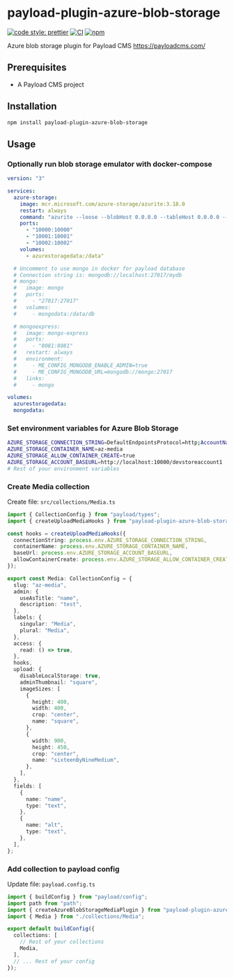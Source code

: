 # payload-plugin-azure-blob-storage

[![code style: prettier](https://img.shields.io/badge/code_style-prettier-ff69b4.svg?style=rounded-square)](https://github.com/prettier/prettier)
[![CI](https://github.com/alexbechmann/payload-plugin-azure-blob-storage/actions/workflows/ci.yml/badge.svg?branch=main)](https://github.com/alexbechmann/payload-plugin-azure-blob-storage/actions/workflows/ci.yml)
[![npm](https://img.shields.io/npm/v/payload-plugin-azure-blob-storage.svg)](https://www.npmjs.com/package/payload-plugin-azure-blob-storage)

Azure blob storage plugin for Payload CMS <https://payloadcms.com/>

## Prerequisites

- A Payload CMS project

## Installation

```bash
npm install payload-plugin-azure-blob-storage
```

## Usage

### Optionally run blob storage emulator with docker-compose

```yaml
version: "3"

services:
  azure-storage:
    image: mcr.microsoft.com/azure-storage/azurite:3.18.0
    restart: always
    command: "azurite --loose --blobHost 0.0.0.0 --tableHost 0.0.0.0 --queueHost 0.0.0.0"
    ports:
      - "10000:10000"
      - "10001:10001"
      - "10002:10002"
    volumes:
      - azurestoragedata:/data"

  # Uncomment to use mongo in docker for payload database
  # Connection string is: mongodb://localhost:27017/mydb
  # mongo:
  #   image: mongo
  #   ports:
  #     - "27017:27017"
  #   volumes:
  #     - mongodata:/data/db

  # mongoexpress:
  #   image: mongo-express
  #   ports:
  #     - "8081:8081"
  #   restart: always
  #   environment:
  #     - ME_CONFIG_MONGODB_ENABLE_ADMIN=true
  #     - ME_CONFIG_MONGODB_URL=mongodb://mongo:27017
  #   links:
  #     - mongo

volumes:
  azurestoragedata:
  mongodata:
```

### Set environment variables for Azure Blob Storage

```bash
AZURE_STORAGE_CONNECTION_STRING=DefaultEndpointsProtocol=http;AccountName=devstoreaccount1;AccountKey=Eby8vdM02xNOcqFlqUwJPLlmEtlCDXJ1OUzFT50uSRZ6IFsuFq2UVErCz4I6tq/K1SZFPTOtr/KBHBeksoGMGw==;BlobEndpoint=http://localhost:10000/devstoreaccount1;QueueEndpoint=http://localhost:10001/devstoreaccount1;
AZURE_STORAGE_CONTAINER_NAME=az-media
AZURE_STORAGE_ALLOW_CONTAINER_CREATE=true
AZURE_STORAGE_ACCOUNT_BASEURL=http://localhost:10000/devstoreaccount1
# Rest of your environment variables
```

### Create Media collection

Create file: `src/collections/Media.ts`

```typescript
import { CollectionConfig } from "payload/types";
import { createUploadMediaHooks } from "payload-plugin-azure-blob-storage";

const hooks = createUploadMediaHooks({
  connectionString: process.env.AZURE_STORAGE_CONNECTION_STRING,
  containerName: process.env.AZURE_STORAGE_CONTAINER_NAME,
  baseUrl: process.env.AZURE_STORAGE_ACCOUNT_BASEURL,
  allowContainerCreate: process.env.AZURE_STORAGE_ALLOW_CONTAINER_CREATE === "true",
});

export const Media: CollectionConfig = {
  slug: "az-media",
  admin: {
    useAsTitle: "name",
    description: "test",
  },
  labels: {
    singular: "Media",
    plural: "Media",
  },
  access: {
    read: () => true,
  },
  hooks,
  upload: {
    disableLocalStorage: true,
    adminThumbnail: "square",
    imageSizes: [
      {
        height: 400,
        width: 400,
        crop: "center",
        name: "square",
      },
      {
        width: 900,
        height: 450,
        crop: "center",
        name: "sixteenByNineMedium",
      },
    ],
  },
  fields: [
    {
      name: "name",
      type: "text",
    },
    {
      name: "alt",
      type: "text",
    },
  ],
};
```

### Add collection to payload config

Update file: `payload.config.ts`

```ts
import { buildConfig } from "payload/config";
import path from "path";
import { createAzureBlobStorageMediaPlugin } from "payload-plugin-azure-blob-storage";
import { Media } from "./collections/Media";

export default buildConfig({
  collections: [
    // Rest of your collections
    Media,
  ],
  // ... Rest of your config
});
```
